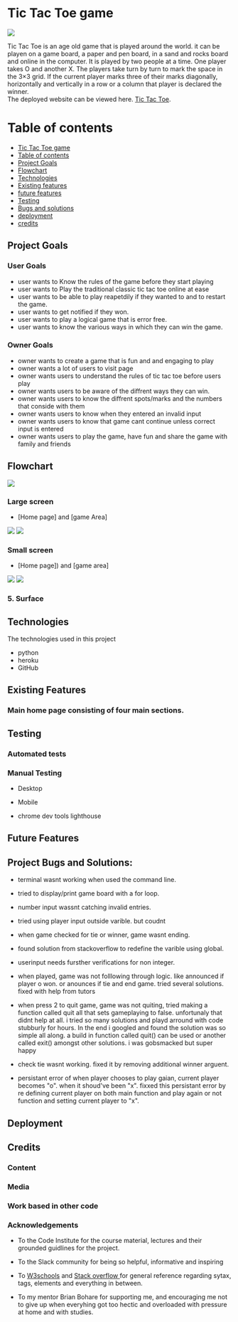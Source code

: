 # Tic Tac Toe game

<img src="assets/images/responsive.png"/>

Tic Tac Toe is an age old game that is played around the world. it can be playen on a game board, a paper and pen board, in a sand and rocks board and online in the computer. It is played by two people at a time. One player takes O and another X. The players take turn by turn to mark the space in the 3×3 grid. If the current player marks three of their marks diagonally, horizontally and vertically in a row or a column that player is declared the winner.
<br>
The deployed website can be viewed here. [Tic Tac Toe](https://tictactoepp3.herokuapp.com/).

# Table of contents
- [Tic Tac Toe game](#Tic-Tac-Toe-game)
- [Table of contents](#Table-of-contents)
- [Project Goals](#Project-Goals)
- [Flowchart](#Flowchart)
- [Technologies](#Technologies)
- [Existing features](#Existing-Features)
- [future features](#Future-Features)
- [Testing](#Testing)
- [Bugs and solutions](#Project-Bugs-and-Solutions)
- [deployment](#Deployment)
- [credits](#Credits)


## Project Goals
### User Goals

- user wants to Know the rules of the game before they start playing
- user wants to Play the traditional classic tic tac toe online at ease
- user wants to be able to play reapetdily if they wanted to and to restart the game.
- user wants to get notified if they won.
- user wants to play a logical game that is error free.
- user wants to know the various ways in which they can win the game.

### Owner Goals
- owner wants to create a game that is fun and and engaging to play
- owner wants a lot of users to visit page
- owner wants users to understand the rules of tic tac toe before users play
- owner wants users to be aware of the diffrent ways they can win.
- owner wants users to know the diffrent spots/marks and the numbers that conside with them
- owner wants users to know when they entered an invalid input 
- owner wants users to know that game cant continue unless correct input is entered
- owner wants users to play the game, have fun and share the game with family and friends

 ## Flowchart
 <img src="assets/images/wireframe3.png"/>

 ### Large screen
 * [Home page] and [game Area]
 <img src="assets/images/wireframe1.png"/>
 <img src="assets/images/wireframe3.png"/>

 ### Small screen
 * [Home page]) and [game area]
 <img src="assets/images/wireframe2.png"/>
 <img src="assets/images/wireframe4.png"/>


 ### 5. Surface



## Technologies

 The technologies used in this project
 * python
 * heroku
 * GitHub

## Existing Features 

  ### Main home page consisting of four main sections.

  

## Testing

 ### Automated tests

  

 ### Manual Testing

   + Desktop

 
   + Mobile
 
 

   +  chrome dev tools lighthouse

 



## Future Features


## Project Bugs and Solutions:
 
*  terminal wasnt working when used the command line.
* tried to display/print game board with a for loop. 
* number input wassnt catching invalid entries. 
* tried using player input outside varible. but coudnt
* when game checked for tie or winner, game wasnt ending. 
* found solution from stackoverflow to redefine the varible using global.
* userinput needs fursther verifications for non integer.
* when played, game was not folllowing through logic. like announced if player o won. or anounces if tie and end game. tried several solutions. fixed with help from tutors
* when press 2 to quit game, game was not quiting, tried making a function called quit all that sets gameplaying to false. unfortunaly that didnt help at all. i tried so many solutions and playd arround with code stubburly for hours. In the end i googled and found the solution was so simple all along. a build in function called quit() can be used or another called exit() amongst other solutions. i was gobsmacked but super happy

* check tie wasnt working. fixed it by removing additional winner arguent.
* persistant error of when player chooses to play gaian, current player becomes "o". when it shoud've been "x". fixxed this persistant error by re defining current player on both main function and play again or not function and setting current player to "x".


## Deployment

 
## Credits 

 ### Content

 


 ### Media

 
 ### Work based in other code

 
 ### Acknowledgements

 -	To the Code Institute for the course material, lectures and their grounded guidlines for the project.  

 -	To the Slack community for being so helpful, informative and inspiring

 - To [W3schools](https://www.w3schools.com/) and [Stack overflow ](https://stackoverflow.com/) for general reference regarding sytax, tags, elements and everything in between.
 - To my mentor Brian Bohare for supporting me, and encouraging me not to give up when everyhing got too hectic and overloaded with pressure at home and with studies. 

